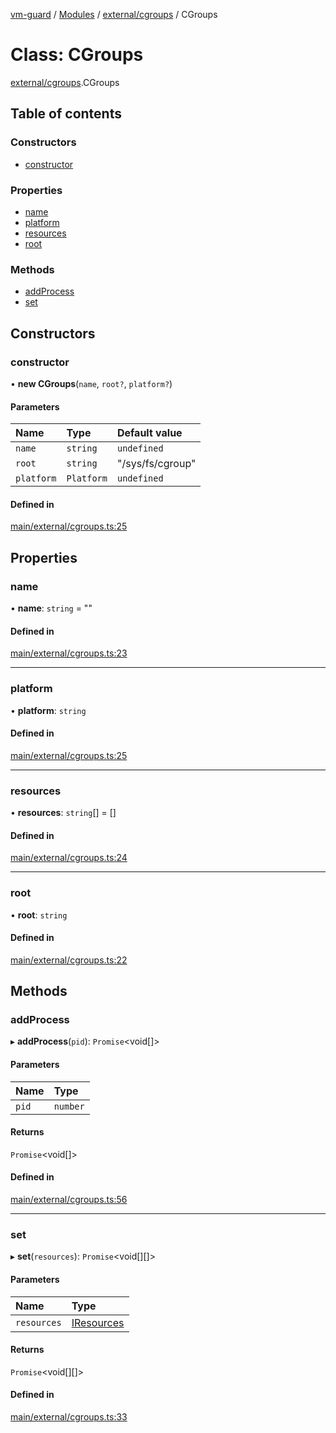 [vm-guard](../README.md) / [Modules](../modules.md) / [external/cgroups](../modules/external_cgroups.md) / CGroups

# Class: CGroups

[external/cgroups](../modules/external_cgroups.md).CGroups

## Table of contents

### Constructors

- [constructor](external_cgroups.cgroups.md#constructor)

### Properties

- [name](external_cgroups.cgroups.md#name)
- [platform](external_cgroups.cgroups.md#platform)
- [resources](external_cgroups.cgroups.md#resources)
- [root](external_cgroups.cgroups.md#root)

### Methods

- [addProcess](external_cgroups.cgroups.md#addprocess)
- [set](external_cgroups.cgroups.md#set)

## Constructors

### constructor

• **new CGroups**(`name`, `root?`, `platform?`)

#### Parameters

| Name | Type | Default value |
| :------ | :------ | :------ |
| `name` | `string` | `undefined` |
| `root` | `string` | "/sys/fs/cgroup" |
| `platform` | `Platform` | `undefined` |

#### Defined in

[main/external/cgroups.ts:25](https://github.com/canguser/vm-guard/blob/6586abe/main/external/cgroups.ts#L25)

## Properties

### name

• **name**: `string` = ""

#### Defined in

[main/external/cgroups.ts:23](https://github.com/canguser/vm-guard/blob/6586abe/main/external/cgroups.ts#L23)

___

### platform

• **platform**: `string`

#### Defined in

[main/external/cgroups.ts:25](https://github.com/canguser/vm-guard/blob/6586abe/main/external/cgroups.ts#L25)

___

### resources

• **resources**: `string`[] = []

#### Defined in

[main/external/cgroups.ts:24](https://github.com/canguser/vm-guard/blob/6586abe/main/external/cgroups.ts#L24)

___

### root

• **root**: `string`

#### Defined in

[main/external/cgroups.ts:22](https://github.com/canguser/vm-guard/blob/6586abe/main/external/cgroups.ts#L22)

## Methods

### addProcess

▸ **addProcess**(`pid`): `Promise`<void[]\>

#### Parameters

| Name | Type |
| :------ | :------ |
| `pid` | `number` |

#### Returns

`Promise`<void[]\>

#### Defined in

[main/external/cgroups.ts:56](https://github.com/canguser/vm-guard/blob/6586abe/main/external/cgroups.ts#L56)

___

### set

▸ **set**(`resources`): `Promise`<void[][]\>

#### Parameters

| Name | Type |
| :------ | :------ |
| `resources` | [IResources](../interfaces/external_cgroups.iresources.md) |

#### Returns

`Promise`<void[][]\>

#### Defined in

[main/external/cgroups.ts:33](https://github.com/canguser/vm-guard/blob/6586abe/main/external/cgroups.ts#L33)
